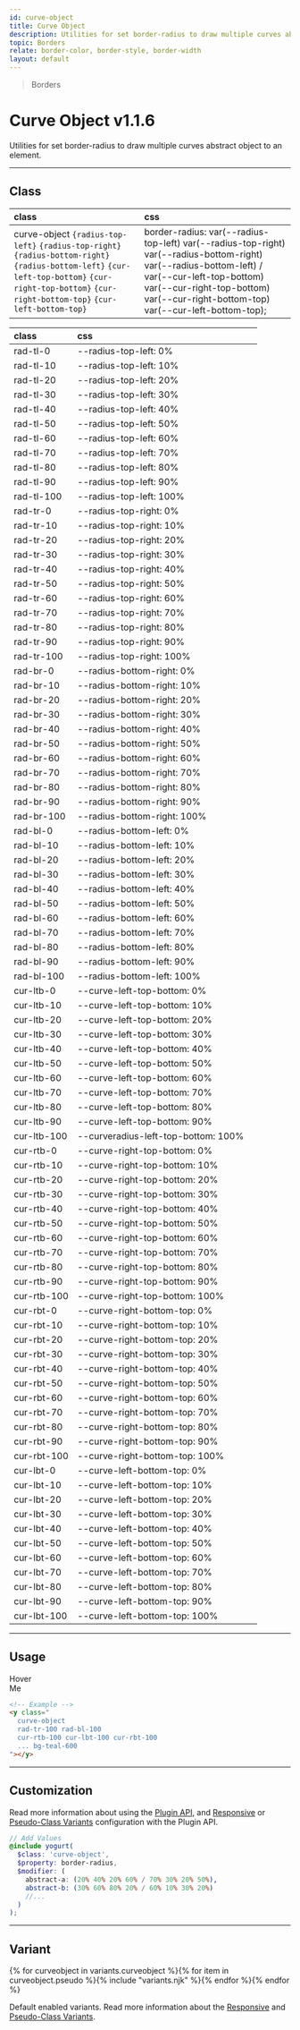 ```yaml
---
id: curve-object
title: Curve Object
description: Utilities for set border-radius to draw multiple curves abstract object to an element.
topic: Borders
relate: border-color, border-style, border-width
layout: default
---
```


> Borders

# Curve Object <span class="ml-1 px-2 py-1 text-sm text-gray-600 (dark)text-charcoal-100 bg-gray-300 (dark)bg-gray-600">v1.1.6</span>

Utilities for set border-radius to draw multiple curves abstract object to an element.

---

## Class

| <span class="px-3 py-1 text-white (dark)text-charcoal-100 bg-charcoal-100 (dark)bg-gray-600 rounded-full">class</span> | <span class="px-3 py-1 text-white (dark)text-charcoal-100 bg-charcoal-100 (dark)bg-gray-600 rounded-full">css</span> |
|:--|:--|
| curve-object `{radius-top-left}` `{radius-top-right}` `{radius-bottom-right}` `{radius-bottom-left}` `{cur-left-top-bottom}` `{cur-right-top-bottom}` `{cur-right-bottom-top}` `{cur-left-bottom-top}`| border-radius: var(--radius-top-left) var(--radius-top-right) var(--radius-bottom-right) var(--radius-bottom-left) / var(--cur-left-top-bottom) var(--cur-right-top-bottom) var(--cur-right-bottom-top) var(--cur-left-bottom-top); |

| <span class="px-3 py-1 text-white (dark)text-charcoal-100 bg-charcoal-100 (dark)bg-gray-600 rounded-full">class</span> | <span class="px-3 py-1 text-white (dark)text-charcoal-100 bg-charcoal-100 (dark)bg-gray-600 rounded-full">css</span> | |
|:--|:--|:-:|
| rad-tl-0 | --radius-top-left: 0% | |
| rad-tl-10 | --radius-top-left: 10% | |
| rad-tl-20 | --radius-top-left: 20% | |
| rad-tl-30 | --radius-top-left: 30% | |
| rad-tl-40 | --radius-top-left: 40% | |
| rad-tl-50 | --radius-top-left: 50% | |
| rad-tl-60 | --radius-top-left: 60% | |
| rad-tl-70 | --radius-top-left: 70% | |
| rad-tl-80 | --radius-top-left: 80% | |
| rad-tl-90 | --radius-top-left: 90% | |
| rad-tl-100 | --radius-top-left: 100% | |
| rad-tr-0 | --radius-top-right: 0% | |
| rad-tr-10 | --radius-top-right: 10% | |
| rad-tr-20 | --radius-top-right: 20% | |
| rad-tr-30 | --radius-top-right: 30% | |
| rad-tr-40 | --radius-top-right: 40% | |
| rad-tr-50 | --radius-top-right: 50% | |
| rad-tr-60 | --radius-top-right: 60% | |
| rad-tr-70 | --radius-top-right: 70% | |
| rad-tr-80 | --radius-top-right: 80% | |
| rad-tr-90 | --radius-top-right: 90% | |
| rad-tr-100 | --radius-top-right: 100% | |
| rad-br-0 | --radius-bottom-right: 0% | |
| rad-br-10 | --radius-bottom-right: 10% | |
| rad-br-20 | --radius-bottom-right: 20% | |
| rad-br-30 | --radius-bottom-right: 30% | |
| rad-br-40 | --radius-bottom-right: 40% | |
| rad-br-50 | --radius-bottom-right: 50% | |
| rad-br-60 | --radius-bottom-right: 60% | |
| rad-br-70 | --radius-bottom-right: 70% | |
| rad-br-80 | --radius-bottom-right: 80% | |
| rad-br-90 | --radius-bottom-right: 90% | |
| rad-br-100 | --radius-bottom-right: 100% | |
| rad-bl-0 | --radius-bottom-left: 0% | |
| rad-bl-10 | --radius-bottom-left: 10% | |
| rad-bl-20 | --radius-bottom-left: 20% | |
| rad-bl-30 | --radius-bottom-left: 30% | |
| rad-bl-40 | --radius-bottom-left: 40% | |
| rad-bl-50 | --radius-bottom-left: 50% | |
| rad-bl-60 | --radius-bottom-left: 60% | |
| rad-bl-70 | --radius-bottom-left: 70% | |
| rad-bl-80 | --radius-bottom-left: 80% | |
| rad-bl-90 | --radius-bottom-left: 90% | |
| rad-bl-100 | --radius-bottom-left: 100% | |
| cur-ltb-0 | --curve-left-top-bottom: 0% | |
| cur-ltb-10 | --curve-left-top-bottom: 10% | |
| cur-ltb-20 | --curve-left-top-bottom: 20% | |
| cur-ltb-30 | --curve-left-top-bottom: 30% | |
| cur-ltb-40 | --curve-left-top-bottom: 40% | |
| cur-ltb-50 | --curve-left-top-bottom: 50% | |
| cur-ltb-60 | --curve-left-top-bottom: 60% | |
| cur-ltb-70 | --curve-left-top-bottom: 70% | |
| cur-ltb-80 | --curve-left-top-bottom: 80% | |
| cur-ltb-90 | --curve-left-top-bottom: 90% | |
| cur-ltb-100 | --curveradius-left-top-bottom: 100% | |
| cur-rtb-0 | --curve-right-top-bottom: 0% | |
| cur-rtb-10 | --curve-right-top-bottom: 10% | |
| cur-rtb-20 | --curve-right-top-bottom: 20% | |
| cur-rtb-30 | --curve-right-top-bottom: 30% | |
| cur-rtb-40 | --curve-right-top-bottom: 40% | |
| cur-rtb-50 | --curve-right-top-bottom: 50% | |
| cur-rtb-60 | --curve-right-top-bottom: 60% | |
| cur-rtb-70 | --curve-right-top-bottom: 70% | |
| cur-rtb-80 | --curve-right-top-bottom: 80% | |
| cur-rtb-90 | --curve-right-top-bottom: 90% | |
| cur-rtb-100 | --curve-right-top-bottom: 100% | |
| cur-rbt-0 | --curve-right-bottom-top: 0% | |
| cur-rbt-10 | --curve-right-bottom-top: 10% | |
| cur-rbt-20 | --curve-right-bottom-top: 20% | |
| cur-rbt-30 | --curve-right-bottom-top: 30% | |
| cur-rbt-40 | --curve-right-bottom-top: 40% | |
| cur-rbt-50 | --curve-right-bottom-top: 50% | |
| cur-rbt-60 | --curve-right-bottom-top: 60% | |
| cur-rbt-70 | --curve-right-bottom-top: 70% | |
| cur-rbt-80 | --curve-right-bottom-top: 80% | |
| cur-rbt-90 | --curve-right-bottom-top: 90% | |
| cur-rbt-100 | --curve-right-bottom-top: 100% | |
| cur-lbt-0 | --curve-left-bottom-top: 0% | |
| cur-lbt-10 | --curve-left-bottom-top: 10% | |
| cur-lbt-20 | --curve-left-bottom-top: 20% | |
| cur-lbt-30 | --curve-left-bottom-top: 30% | |
| cur-lbt-40 | --curve-left-bottom-top: 40% | |
| cur-lbt-50 | --curve-left-bottom-top: 50% | |
| cur-lbt-60 | --curve-left-bottom-top: 60% | |
| cur-lbt-70 | --curve-left-bottom-top: 70% | |
| cur-lbt-80 | --curve-left-bottom-top: 80% | |
| cur-lbt-90 | --curve-left-bottom-top: 90% | |
| cur-lbt-100 | --curve-left-bottom-top: 100% | |

---

## Usage

<y class="px-4 mt-2 mb-56 mx-auto w-64">
  <y class="relative (group) cursor-pointer">
    <y class="
      z-20
      absolute top-0 left-0
      curve-object
      rad-tr-100 rad-bl-100
      cur-rtb-100 cur-lbt-100 cur-rbt-100 ...
      transform (group-hover)scale-50 (group-hover)rotate-45 ...
      transition duration-1000 ease ...
      bg-teal-600 w-48 h-48
    "></y>
    <y class="
      z-10
      absolute top-0 left-0
      curve-object
      rad-tr-100 rad-bl-100
      cur-rtb-100 cur-lbt-100 cur-rbt-100 ...
      transform (group-hover)scale-50 (group-hover)rotate-45 ...
      transition duration-200 ease ...
      bg-teal-400 w-48 h-48
    "></y>
    <y class="
      z-30 absolute top-0 left-0">
      <y class="
        p-3
        text-xl font-mono ...
        text-gray-100 (group-hover)text-gray-800
        depth-tight
      ">
        Hover <br> Me
      </y>
    </y>
  </y>
</y>

```html
<!-- Example -->
<y class="
  curve-object
  rad-tr-100 rad-bl-100
  cur-rtb-100 cur-lbt-100 cur-rbt-100
  ... bg-teal-600
"></y>
```

---

## Customization

Read more information about using the [Plugin API](/plugin-api/), and  [Responsive](/responsive) or [Pseudo-Class Variants](/pseudo-class-variants/) configuration with the Plugin API.

```scss
// Add Values
@include yogurt(
  $class: 'curve-object',
  $property: border-radius,
  $modifier: (
    abstract-a: (20% 40% 20% 60% / 70% 30% 20% 50%),
    abstract-b: (30% 60% 80% 20% / 60% 10% 30% 20%)
    //...
  )
);
```

---

## Variant

<y class="flex flex-gap-2 flex-wrap justify-start items-center">{% for curveobject in variants.curveobject %}{% for item in curveobject.pseudo %}{% include "variants.njk" %}{% endfor %}{% endfor %}</y>

Default enabled variants. Read more information about the [Responsive](/responsive) and [Pseudo-Class Variants](/pseudo-class-variants/).

